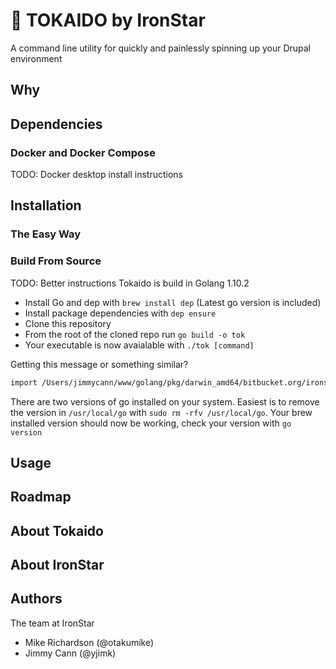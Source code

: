 # 🚅 TOKAIDO by IronStar

A command line utility for quickly and painlessly spinning up your Drupal environment

## Why

## Dependencies

### Docker and Docker Compose

TODO: Docker desktop install instructions

## Installation

### The Easy Way

### Build From Source

TODO: Better instructions
Tokaido is build in Golang 1.10.2

* Install Go and dep with `brew install dep` (Latest go version is included)
* Install package dependencies with `dep ensure`
* Clone this repository
* From the root of the cloned repo run `go build -o tok`
* Your executable is now avaialable with `./tok [command]`

Getting this message or something similar?

```sh
import /Users/jimmycann/www/golang/pkg/darwin_amd64/bitbucket.org/ironstar/tokaido-cli/utils.a: object is [darwin amd64 go1.9.2 X:framepointer] expected [darwin amd64 go1.10.2 X:framepointer]
```

There are two versions of go installed on your system. Easiest is to remove the version in `/usr/local/go` with `sudo rm -rfv /usr/local/go`. Your brew installed version should now be working, check your version with `go version`

## Usage

## Roadmap

## About Tokaido

## About IronStar

## Authors

The team at IronStar

* Mike Richardson (@otakumike)
* Jimmy Cann (@yjimk)
